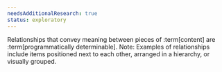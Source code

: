 ```yaml
---
needsAdditionalResearch: true
status: exploratory
---
```


Relationships that convey meaning between pieces of :term[content] are :term[programmatically determinable]. Note: Examples of relationships include items positioned next to each other, arranged in a hierarchy, or visually grouped.
